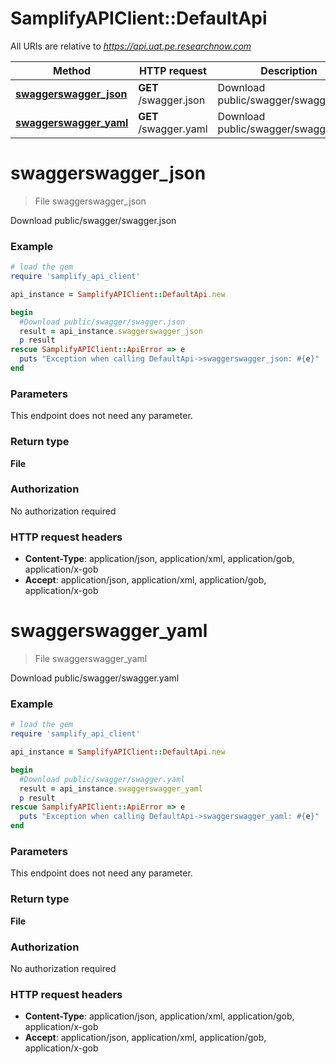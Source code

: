 # SamplifyAPIClient::DefaultApi

All URIs are relative to *https://api.uat.pe.researchnow.com*

Method | HTTP request | Description
------------- | ------------- | -------------
[**swaggerswagger_json**](DefaultApi.md#swaggerswagger_json) | **GET** /swagger.json | Download public/swagger/swagger.json
[**swaggerswagger_yaml**](DefaultApi.md#swaggerswagger_yaml) | **GET** /swagger.yaml | Download public/swagger/swagger.yaml


# **swaggerswagger_json**
> File swaggerswagger_json

Download public/swagger/swagger.json

### Example
```ruby
# load the gem
require 'samplify_api_client'

api_instance = SamplifyAPIClient::DefaultApi.new

begin
  #Download public/swagger/swagger.json
  result = api_instance.swaggerswagger_json
  p result
rescue SamplifyAPIClient::ApiError => e
  puts "Exception when calling DefaultApi->swaggerswagger_json: #{e}"
end
```

### Parameters
This endpoint does not need any parameter.

### Return type

**File**

### Authorization

No authorization required

### HTTP request headers

 - **Content-Type**: application/json, application/xml, application/gob, application/x-gob
 - **Accept**: application/json, application/xml, application/gob, application/x-gob



# **swaggerswagger_yaml**
> File swaggerswagger_yaml

Download public/swagger/swagger.yaml

### Example
```ruby
# load the gem
require 'samplify_api_client'

api_instance = SamplifyAPIClient::DefaultApi.new

begin
  #Download public/swagger/swagger.yaml
  result = api_instance.swaggerswagger_yaml
  p result
rescue SamplifyAPIClient::ApiError => e
  puts "Exception when calling DefaultApi->swaggerswagger_yaml: #{e}"
end
```

### Parameters
This endpoint does not need any parameter.

### Return type

**File**

### Authorization

No authorization required

### HTTP request headers

 - **Content-Type**: application/json, application/xml, application/gob, application/x-gob
 - **Accept**: application/json, application/xml, application/gob, application/x-gob



